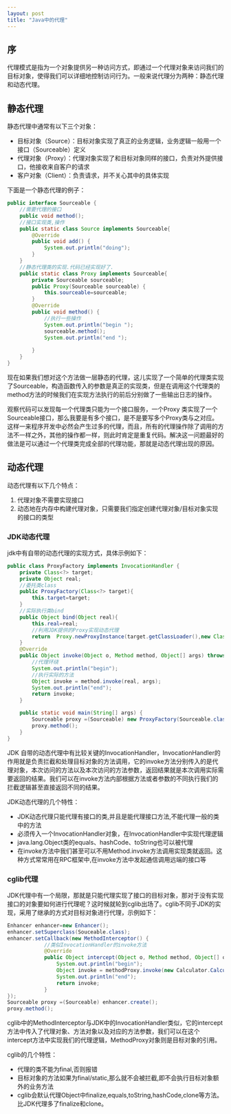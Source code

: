 ```yaml
---
layout: post
title: "Java中的代理"
---
```


## 序

代理模式是指为一个对象提供另一种访问方式，即通过一个代理对象来访问我们的目标对象，使得我们可以详细地控制访问行为。一般来说代理分为两种：静态代理和动态代理。

## 静态代理

静态代理中通常有以下三个对象：

+ 目标对象（Source）：目标对象实现了真正的业务逻辑，业务逻辑一般用一个接口（Sourceable）定义
+ 代理对象（Proxy）：代理对象实现了和目标对象同样的接口，负责对外提供接口，他接收来自客户的请求
+ 客户对象（Client）：负责请求，并不关心其中的具体实现

下面是一个静态代理的例子：

```java
public interface Sourceable {
    //需要代理的接口
    public void method();
    //接口实现类,操作
    public static class Source implements Sourceable{
        @Override
        public void add() {
            System.out.println("doing");
        }
    }
    //静态代理类的实现.代码已经实现好了.
    public static class Proxy implements Sourceable{
        private Sourceable sourceable;
        public Proxy(Sourceable sourceable) {
            this.sourceable=sourceable;
        }
        @Override
        public void method() {
            //执行一些操作
            System.out.println("begin ");
            sourceable.method();
            System.out.println("end ");
​
        }
    }
}
```

现在如果我们想对这个方法做一层静态的代理，这儿实现了一个简单的代理类实现了Sourceable，构造函数传入的参数是真正的实现类，但是在调用这个代理类的method方法的时候我们在实现方法执行的前后分别做了一些输出日志的操作。

观察代码可以发现每一个代理类只能为一个接口服务，一个Proxy 类实现了一个Sourceable接口，那么我要是有多个接口，是不是要写多个Proxy类与之对应。这样一来程序开发中必然会产生过多的代理，而且，所有的代理操作除了调用的方法不一样之外，其他的操作都一样，则此时肯定是重复代码。解决这一问题最好的做法是可以通过一个代理类完成全部的代理功能，那就是动态代理出现的原因。

## 动态代理

动态代理有以下几个特点：

1. 代理对象不需要实现接口
2. 动态地在内存中构建代理对象，只需要我们指定创建代理对象/目标对象实现的接口的类型

### JDK动态代理

jdk中有自带的动态代理的实现方式，具体示例如下：

```java
public class ProxyFactory implements InvocationHandler {
    private Class<?> target;
    private Object real;
    //委托类class
    public ProxyFactory(Class<?> target){
        this.target=target;
    }
    //实际执行类bind
    public Object bind(Object real){
        this.real=real;
        //利用JDK提供的Proxy实现动态代理
        return  Proxy.newProxyInstance(target.getClassLoader(),new Class[]{target},this);
    }
    @Override
    public Object invoke(Object o, Method method, Object[] args) throws Throwable {
        //代理环绕
        System.out.println("begin");
        //执行实际的方法
        Object invoke = method.invoke(real, args);
        System.out.println("end");
        return invoke;
    }

    public static void main(String[] args) {
        Sourceable proxy =(Sourceable) new ProxyFactory(Sourceable.class).bind(new Sourceable.Source());
        proxy.method();
    }
}
```

JDK 自带的动态代理中有比较关键的InvocationHandler，InvocationHandler的作用就是负责拦截和处理目标对象的方法调用，它的invoke方法分别传入的是代理对象，本次访问的方法以及本次访问的方法参数，返回结果就是本次调用实际需要返回的结果。我们可以在invoke方法内部根据方法或者参数的不同执行我们的拦截逻辑甚至直接返回不同的结果。

JDK动态代理的几个特性：

+ JDK动态代理只能代理有接口的类,并且是能代理接口方法,不能代理一般的类中的方法
+ 必须传入一个InvocationHandler对象，在InvocationHandler中实现代理逻辑
+ java.lang.Object类的equals、hashCode、toString也可以被代理
+ 在invoke方法中我们甚至可以不用Method.invoke方法调用实现类就返回。这种方式常常用在RPC框架中,在invoke方法中发起通信调用远端的接口等

### cglib代理

JDK代理中有一个局限，那就是只能代理实现了接口的目标对象，那对于没有实现接口的对象要如何进行代理呢？这时候就轮到cglib出场了。cglib不同于JDK的实现，采用了继承的方式对目标对象进行代理，示例如下：

```java
Enhancer enhancer=new Enhancer();
enhancer.setSuperclass(Souceable.class);
enhancer.setCallback(new MethodInterceptor() {
            //类似InvocationHandler的invoke方法
            @Override
            public Object intercept(Object o, Method method, Object[] objects, MethodProxy methodProxy) throws Throwable {
                System.out.println("begin");
                Object invoke = methodProxy.invoke(new Calculator.CalculatorImpl(), objects);
                System.out.println("end");
                return invoke;
            }
});
Sourceable proxy =(Sourceable) enhancer.create();
proxy.method();
```

cglib中的MethodInterceptor与JDK中的InvocationHandler类似，它的intercept方法中传入了代理对象、方法对象以及对应的方法参数，我们可以在这个intercept方法中实现我们的代理逻辑，MethodProxy对象则是目标对象的引用。

cglib的几个特性：

+ 代理的类不能为final,否则报错
+ 目标对象的方法如果为final/static,那么就不会被拦截,即不会执行目标对象额外的业务方法
+ cglib会默认代理Object中finalize,equals,toString,hashCode,clone等方法。比JDK代理多了finalize和clone。
